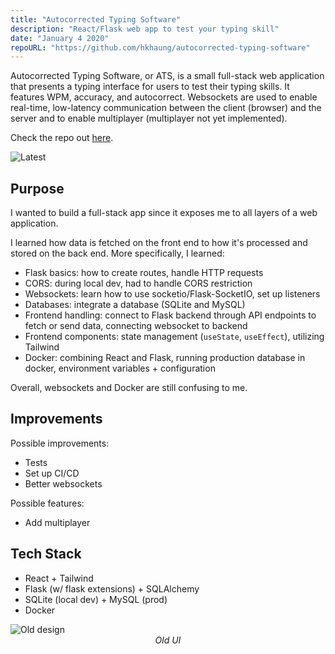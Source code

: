 ```yaml
---
title: "Autocorrected Typing Software"
description: "React/Flask web app to test your typing skill"
date: "January 4 2020"
repoURL: "https://github.com/hkhaung/autocorrected-typing-software"
---
```


Autocorrected Typing Software, or ATS, is a small full-stack web application that presents a typing interface for users to test their typing skills. It features WPM, accuracy, and autocorrect. Websockets are used to enable real-time, low-latency communication between the client (browser) and the server and to enable multiplayer (multiplayer not yet implemented).


Check the repo out <a href="https://github.com/hkhaung/autocorrected-typing-software" target="_blank">here</a>.

![Latest](/imgs/ats/latestdesign.png)


## Purpose

I wanted to build a full-stack app since it exposes me to all layers of a web application.

I learned how data is fetched on the front end to how it's processed and stored on the back end. More specifically, I learned:
- Flask basics: how to create routes, handle HTTP requests
- CORS: during local dev, had to handle CORS restriction
- Websockets: learn how to use socketio/Flask-SocketIO, set up listeners 
- Databases: integrate a database (SQLite and MySQL)
- Frontend handling: connect to Flask backend through API endpoints to fetch or send data, connecting websocket to backend
- Frontend components: state management (`useState`, `useEffect`), utilizing Tailwind
- Docker: combining React and Flask, running production database in docker, environment variables + configuration

Overall, websockets and Docker are still confusing to me.

## Improvements

Possible improvements:
- Tests
- Set up CI/CD
- Better websockets

Possible features:
- Add multiplayer


## Tech Stack

- React + Tailwind
- Flask (w/ flask extensions) + SQLAlchemy
- SQLite (local dev) + MySQL (prod)
- Docker


<p>
  <img src="/imgs/ats/olddesign.png" alt="Old design">
  <em style="display: block; text-align: center; font-size: 14px;">Old UI</em>
</p>
